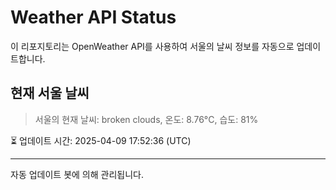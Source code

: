 
# Weather API Status

이 리포지토리는 OpenWeather API를 사용하여 서울의 날씨 정보를 자동으로 업데이트합니다.

## 현재 서울 날씨
> 서울의 현재 날씨: broken clouds, 온도: 8.76°C, 습도: 81%

⏳ 업데이트 시간: 2025-04-09 17:52:36 (UTC)

---
자동 업데이트 봇에 의해 관리됩니다.
